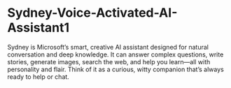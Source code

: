 # Sydney-Voice-Activated-AI-Assistant1
Sydney is Microsoft’s smart, creative AI assistant designed for natural conversation and deep knowledge. It can answer complex questions, write stories, generate images, search the web, and help you learn—all with personality and flair. Think of it as a curious, witty companion that’s always ready to help or chat.
